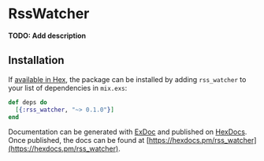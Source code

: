 # RssWatcher

**TODO: Add description**

## Installation

If [available in Hex](https://hex.pm/docs/publish), the package can be installed
by adding `rss_watcher` to your list of dependencies in `mix.exs`:

```elixir
def deps do
  [{:rss_watcher, "~> 0.1.0"}]
end
```

Documentation can be generated with [ExDoc](https://github.com/elixir-lang/ex_doc)
and published on [HexDocs](https://hexdocs.pm). Once published, the docs can
be found at [https://hexdocs.pm/rss_watcher](https://hexdocs.pm/rss_watcher).

